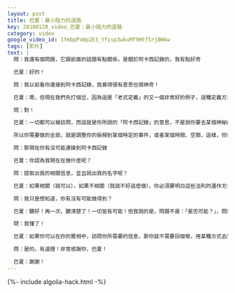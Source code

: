 ```yaml
---
layout: post
title: 巴夏：最小阻力的道路
key: 20180120_video_巴夏：最小阻力的道路
category: video
google_video_id: 1fmbpPxWp2E3_Yfisp3wkuMf9HtfSrjBWkw
tags: [影片]
text: |
  問：我還有個問題，它跟前面的話題有點關係，是關於阿卡西記錄的，我有點好奇

  巴夏：好的！

  問：我以前看你連接到阿卡西記錄，我覺得很有意思也很神奇！

  巴夏：嗯，但現在我們先打個岔，因為這是「老式定義」的又一個非常好的例子，這種定義方式對你們不再有什麼好處，我知道你所說的「阿卡西記錄」的意思，但如果你停下來好好想一想：既然你已經知道一切都存在於此時此地，那就沒什麼信息需要被記錄下來

  問：對！

  巴夏：一切都可以被訪問，而這就是你所說的「阿卡西記錄」的意思，不是說你要去某個神秘的地方，找到關於某個事件的記錄，因為所有事件都已經存在。

  所以你需要做的全部，就是調整你的振頻到某個特定的事件，或者某個時間、空間，這樣，你就可以訪問任何相關的信息，而這是因為一切都存在於此時此地，而不是因為信息是記錄在某個地方

  問：那現在你有沒可能連接到阿卡西記錄

  巴夏：你認為我現在在做什麼呢？

  問：提取出我的相關信息，並且說出我的名字呢？

  巴夏：如果相關（就可以），如果不相關（我就不好這麼做），你必須要明白這些法則的運作方式，這些法則就像水和電，都向著最小阻力的方向流去，我為什麼要進入阿卡西記錄，去尋找你的名字，而不是簡單地問你一下，就搞定了呢？

  問：我只是想知道，你有沒有可能做得到？

  巴夏：聽好！再一次，聽清楚了！一切皆有可能！但我說的是，問題不是：「是否可能？」，問題是：「是否很有可能？」、「是否相關？」，而答案是「不！」，因為最小阻力的道路，就是簡簡單單地問你：「你叫什麼名字？」並且讓你回答這個問題。從某種程度上講，我通過這麼問你問題，就已經訪問了阿卡西記錄，因為答案，已經存在於此時此地，我選擇了最小阻力的道路，就是簡單地問你「叫什麼名字？」

  問：我懂了！

  巴夏：如果你可以在你的實相中，訪問你所需要的信息，那你就不需要拐個彎，用某種方式去獲取。有道理嗎？

  問：是的，有道理！非常感謝你，巴夏！

  巴夏：謝謝！
---
```


{%- include algolia-hack.html -%}
